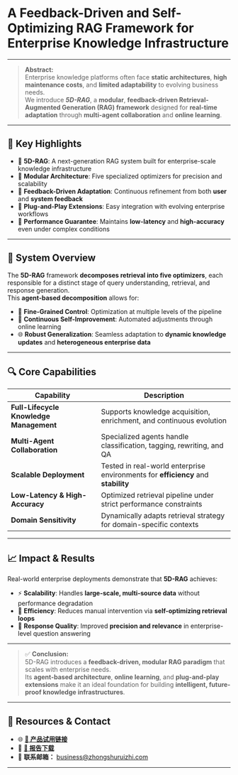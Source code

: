 # A Feedback-Driven and Self-Optimizing RAG Framework for Enterprise Knowledge Infrastructure

---

> **Abstract:**  
Enterprise knowledge platforms often face **static architectures**, **high maintenance costs**, and **limited adaptability** to evolving business needs.  
We introduce **_5D-RAG_**, a **modular**, **feedback-driven Retrieval-Augmented Generation (RAG) framework** designed for **real-time adaptation** through **multi-agent collaboration** and **online learning**.

---

## 🚀 Key Highlights

- 🔹 **5D-RAG**: A next-generation RAG system built for enterprise-scale knowledge infrastructure  
- 🔹 **Modular Architecture**: Five specialized optimizers for precision and scalability  
- 🔹 **Feedback-Driven Adaptation**: Continuous refinement from both **user** and **system feedback**  
- 🔹 **Plug-and-Play Extensions**: Easy integration with evolving enterprise workflows  
- 🔹 **Performance Guarantee**: Maintains **low-latency** and **high-accuracy** even under complex conditions  

---

## 🧩 System Overview

The **5D-RAG** framework **decomposes retrieval into five optimizers**, each responsible for a distinct stage of query understanding, retrieval, and response generation.  
This **agent-based decomposition** allows for:

- 🎯 **Fine-Grained Control**: Optimization at multiple levels of the pipeline  
- 🔄 **Continuous Self-Improvement**: Automated adjustments through online learning  
- 🌐 **Robust Generalization**: Seamless adaptation to **dynamic knowledge updates** and **heterogeneous enterprise data**  

---

## 🔍 Core Capabilities

| Capability                          | Description                                                                 |
|-----------------------------------|-----------------------------------------------------------------------------|
| **Full-Lifecycle Knowledge Management** | Supports knowledge acquisition, enrichment, and continuous evolution |
| **Multi-Agent Collaboration**      | Specialized agents handle classification, tagging, rewriting, and QA        |
| **Scalable Deployment**            | Tested in real-world enterprise environments for **efficiency** and **stability** |
| **Low-Latency & High-Accuracy**    | Optimized retrieval pipeline under strict performance constraints           |
| **Domain Sensitivity**             | Dynamically adapts retrieval strategy for domain-specific contexts          |

---

## 📈 Impact & Results

Real-world enterprise deployments demonstrate that **5D-RAG** achieves:

- ⚡ **Scalability**: Handles **large-scale, multi-source data** without performance degradation  
- 🧠 **Efficiency**: Reduces manual intervention via **self-optimizing retrieval loops**  
- 🎯 **Response Quality**: Improved **precision and relevance** in enterprise-level question answering  

---

> ✅ **Conclusion:**  
5D-RAG introduces a **feedback-driven, modular RAG paradigm** that scales with enterprise needs.  
Its **agent-based architecture**, **online learning**, and **plug-and-play extensions** make it an ideal foundation for building **intelligent, future-proof knowledge infrastructures**.

---

## 🔗 Resources & Contact

- 🌐 **[🔗 产品试用链接](http://60.205.157.180:5002/#/newlogin)**  
- 📄 **[📘 报告下载](https://github.com/Zhongshuruizhi/YuSi-Knowledge-Middleware-Platform/blob/8c94decc4264f5124768ce957a193952f24536f3/technical%20report/ZSRZ_5D_RAG_tech_report.pdf)**  
- 📧 **联系邮箱：** [business@zhongshuruizhi.com](mailto:business@zhongshuruizhi.com)  

---
